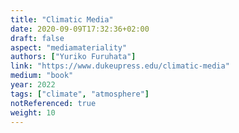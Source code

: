 ```yaml
---
title: "Climatic Media"
date: 2020-09-09T17:32:36+02:00
draft: false
aspect: "mediamateriality"
authors: ["Yuriko Furuhata"]
link: "https://www.dukeupress.edu/climatic-media"
medium: "book"
year: 2022
tags: ["climate", "atmosphere"]
notReferenced: true
weight: 10
---
```

